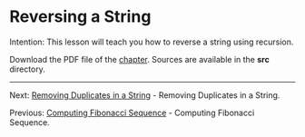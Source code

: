 # Reversing a String

Intention: This lesson will teach you how to reverse a string using recursion.

Download the PDF file of the [chapter](chapter_13.pdf). Sources are available in the <b>src</b> directory. 

<hr>

Next: [Removing Duplicates in a String](chapter_14.md "Removing Duplicates in a String") - Removing Duplicates in a String.

Previous: [Computing Fibonacci Sequence](chapter_12.md "Computing Fibonacci Sequence") - Computing Fibonacci Sequence.